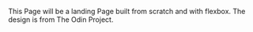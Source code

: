 This Page will be a landing Page built from scratch and with flexbox. The design is from The Odin Project.